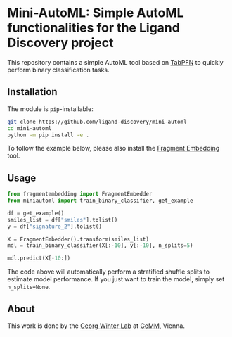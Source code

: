 # Mini-AutoML: Simple AutoML functionalities for the Ligand Discovery project
This repository contains a simple AutoML tool based on [TabPFN](https://github.com/automl/TabPFN) to quickly perform binary classification tasks.

## Installation
The module is `pip`-installable:
```bash
git clone https://github.com/ligand-discovery/mini-automl
cd mini-automl
python -m pip install -e .
```

To follow the example below, please also install the [Fragment Embedding](https://github.com/ligand-discovery/fragment-embedding) tool.

## Usage

```python
from fragmentembedding import FragmentEmbedder
from miniautoml import train_binary_classifier, get_example

df = get_example()
smiles_list = df["smiles"].tolist()
y = df["signature_2"].tolist()

X = FragmentEmbedder().transform(smiles_list)
mdl = train_binary_classifier(X[:-10], y[:-10], n_splits=5)

mdl.predict(X[-10:])
```

The code above will automatically perform a stratified shuffle splits to estimate model performance. If you just want to train the model, simply set `n_splits=None`.

## About

This work is done by the [Georg Winter Lab](https://www.winter-lab.com/) at [CeMM](https://cemm.at), Vienna.